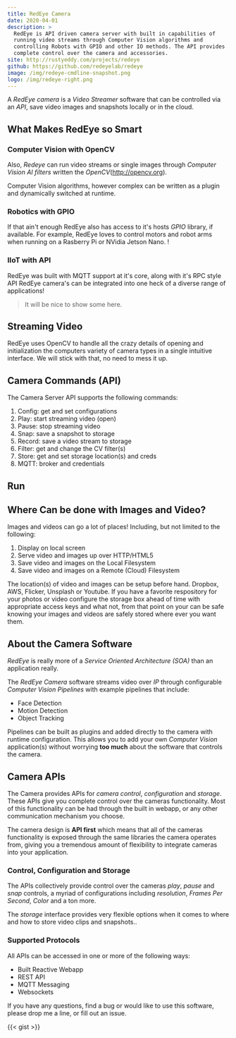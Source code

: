 ```yaml
---
title: RedEye Camera
date: 2020-04-01
description: >
  RedEye is API driven camera server with built in capabilities of
  running video streams through Computer Vision algorithms and
  controlling Robots with GPIO and other IO methods. The API provides
  complete control over the camera and accessories.  
site: http://rustyeddy.com/projects/redeye
github: https://github.com/redeyelab/redeye
image: /img/redeye-cmdline-snapshot.png
logo: /img/redeye-right.png
---
```


A _RedEye camera_ is a _Video Streamer_ software that can be controlled
via an _API_, save video images and snapshots locally or in the
cloud.

## What Makes RedEye so Smart

### Computer Vision with OpenCV

Also, _Redeye_ can run video streams or single images through
_Computer Vision AI filters_ written the _OpenCV_(http://opencv.org).

Computer Vision algorithms, however complex can be written as a plugin
and dynamically switched at runtime.

### Robotics with GPIO

If that ain't enough RedEye also has access to it's hosts _GPIO_
library, if available. For example, RedEye loves to control motors and
robot arms when running on a Rasberry Pi or NVidia Jetson Nano. !

### IIoT with API

RedEye was built with MQTT support at it's core, along with it's RPC
style API RedEye camera's can be integrated into one heck of a diverse
range of applications! 

> It will be nice to show some here.

## Streaming Video

RedEye uses OpenCV to handle all the crazy details of opening and
initialization the computers variety of camera types in a single
intuitive interface. We will stick with that, no need to mess it up. 

## Camera Commands (API)

The Camera Server API supports the following commands:

1. Config: get and set configurations
2. Play: start streaming video (open)
3. Pause: stop streaming video
4. Snap: save a snapshot to storage
5. Record: save a video stream to storage
6. Filter: get and change the CV filter(s)
7. Store: get and set storage location(s) and creds
8. MQTT: broker and credentials

## Run

## Where Can be done with Images and Video?

Images and videos can go a lot of places! Including, but not limited
to the following:

1. Display on local screen
2. Serve video and images up over HTTP/HTML5
3. Save video and images on the Local Filesystem
4. Save video and images on a Remote (Cloud) Filesystem

The location(s) of video and images can be setup before hand. Dropbox,
AWS, Flicker, Unsplash or Youtube. If you have a favorite respository
for your photos or video configure the storage box ahead of time with
appropriate access keys and what not, from that point on your can be
safe knowing your images and videos are safely stored where ever you
want them.

## About the Camera Software

_RedEye_ is really more of a _Service_ _Oriented_ _Architecture (SOA)_
than an application really.

The _RedEye Camera_ software streams video over _IP_ through
configurable _Computer Vision Pipelines_ with example
pipelines that include:

- Face Detection
- Motion Detection
- Object Tracking

Pipelines can be built as plugins and added directly to the camera
with runtime configuration. This allows you to add your own _Computer
Vision_ application(s) without worrying **too much** about the
software that controls the camera.

## Camera APIs

The Camera provides APIs for  _camera control_, _configuration_ and
_storage_. These APIs give you complete control over the
cameras functionality. Most of this functionality can be had through
the built in webapp, or any other communication mechanism you choose.

The camera design is **API first** which means that all of the cameras
functionality is exposed through the same libraries the camera
operates from, giving you a tremendous amount of flexibility to
integrate cameras into your application.

### Control, Configuration and Storage

The APIs collectively provide control over the cameras _play_, _pause_
and _snap_ controls, a myriad of configurations including
_resolution_, _Frames Per Second_, _Color_ and a ton more.

The _storage_ interface provides very flexible options when it comes
to where and how to store video clips and snapshots..

### Supported Protocols

All APIs can be accessed in one or more of the following ways: 

- Built Reactive Webapp
- REST API
- MQTT Messaging
- Websockets

If you have any questions, find a bug or would like to use this
software, please drop me a line, or fill out an issue.

{{< gist >}}

